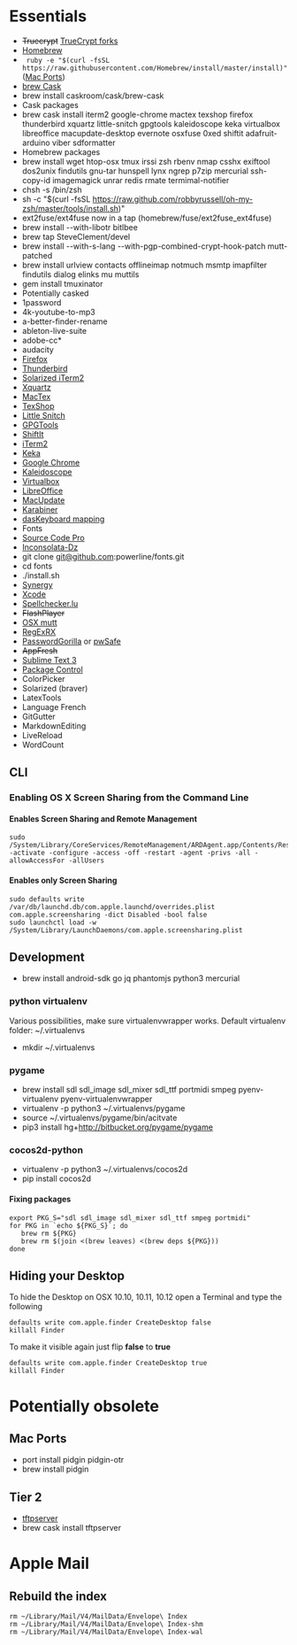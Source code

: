 # Essentials

* ~~Truecrypt~~ [TrueCrypt forks](https://pure-privacy.org/projects/)
* [Homebrew](http://brew.sh/)
 * ``` ruby -e "$(curl -fsSL https://raw.githubusercontent.com/Homebrew/install/master/install)"``` ([Mac Ports](https://www.macports.org/))
 * [brew Cask](https://github.com/caskroom/homebrew-cask)
  * brew install caskroom/cask/brew-cask
 * Cask packages
  * brew cask install iterm2 google-chrome mactex texshop firefox thunderbird xquartz little-snitch gpgtools kaleidoscope keka virtualbox libreoffice macupdate-desktop evernote osxfuse 0xed shiftit adafruit-arduino viber sdformatter
 * Homebrew packages
  * brew install wget htop-osx tmux irssi zsh rbenv nmap csshx exiftool dos2unix findutils gnu-tar hunspell lynx ngrep p7zip mercurial ssh-copy-id imagemagick unrar redis rmate termimal-notifier
  * chsh -s /bin/zsh
  * sh -c "$(curl -fsSL https://raw.github.com/robbyrussell/oh-my-zsh/master/tools/install.sh)"
  * ext2fuse/ext4fuse now in a tap (homebrew/fuse/ext2fuse_ext4fuse)
  * brew install --with-libotr bitlbee
  * brew tap SteveClement/devel
  * brew install --with-s-lang --with-pgp-combined-crypt-hook-patch mutt-patched
  * brew install urlview contacts offlineimap notmuch msmtp imapfilter findutils dialog elinks mu muttils
 * gem install tmuxinator
 * Potentially casked
  * 1password
  * 4k-youtube-to-mp3
  * a-better-finder-rename
  * ableton-live-suite
  * adobe-cc*
  * audacity
  * [Firefox](https://getfirefox.com)
  * [Thunderbird](https://getthunderbird.com)
  * [Solarized iTerm2](http://ethanschoonover.com/solarized)
  * [Xquartz](http://xquartz.macosforge.org/)
  * [MacTex](https://tug.org/mactex/)
  * [TexShop](http://pages.uoregon.edu/koch/texshop/installing.html)
  * [Little Snitch](https://www.obdev.at/products/littlesnitch/index.html)
  * [GPGTools](https://gpgtools.org)
  * [ShiftIt](https://github.com/fikovnik/ShiftIt/releases)
  * [iTerm2](https://www.iterm2.com/)
  * [Keka](http://www.kekaosx.com/en/)
  * [Google Chrome](https://www.google.com/chrome/)
  * [Kaleidoscope](http://www.kaleidoscopeapp.com/)
  * [Virtualbox](https://virtualbox.org)
  * [LibreOffice](https://www.libreoffice.org/download)
  * [MacUpdate](http://www.macupdate.com/desktop)
  * [Karabiner](https://pqrs.org/osx/karabiner/)
   * [dasKeyboard mapping](https://github.com/pauloconnor/das_keyboard)
 * Fonts
  * [Source Code Pro](https://github.com/adobe-fonts/source-code-pro/releases/tag/1.017R)
  * [Inconsolata-Dz](https://github.com/powerline/fonts/tree/master/InconsolataDz)
  * git clone git@github.com:powerline/fonts.git
  * cd fonts
  * ./install.sh
 * [Synergy](http://synergy-project.org/)
 * [Xcode](https://itunes.apple.com/en/app/xcode/id497799835?mt=12)
 * [Spellchecker.lu](https://spellchecker.lu)
 * ~~FlashPlayer~~
 * [OSX mutt](mutt.md)
 * [RegExRX](https://itunes.apple.com/us/app/regexrx/id498370702?mt=12)
 * [PasswordGorilla](https://github.com/zdia/gorilla/wiki) or [pwSafe](http://pwsafe.info/mac/)
 * ~~AppFresh~~
 * [Sublime Text 3](https://www.sublimetext.com/3)
  * [Package Control](https://packagecontrol.io/installation#st3)
  * ColorPicker
  * Solarized (braver)
  * LatexTools
  * Language French
  * GitGutter
  * MarkdownEditing
  * LiveReload
  * WordCount

## CLI

### Enabling OS X Screen Sharing from the Command Line

#### Enables Screen Sharing and Remote Management

```
sudo /System/Library/CoreServices/RemoteManagement/ARDAgent.app/Contents/Resources/kickstart -activate -configure -access -off -restart -agent -privs -all -allowAccessFor -allUsers
```

#### Enables only Screen Sharing
```
sudo defaults write /var/db/launchd.db/com.apple.launchd/overrides.plist com.apple.screensharing -dict Disabled -bool false
sudo launchctl load -w /System/Library/LaunchDaemons/com.apple.screensharing.plist
```

## Development

 * brew install android-sdk go jq phantomjs python3 mercurial 

### python virtualenv

Various possibilities, make sure virtualenvwrapper works.
Default virtualenv folder: ~/.virtualenvs

 * mkdir ~/.virtualenvs

### pygame

 * brew install sdl sdl_image sdl_mixer sdl_ttf portmidi smpeg pyenv-virtualenv pyenv-virtualenvwrapper
 * virtualenv -p python3 ~/.virtualenvs/pygame
 * source ~/.virtualenvs/pygame/bin/acitvate
 * pip3 install hg+http://bitbucket.org/pygame/pygame
 
### cocos2d-python
 * virtualenv -p python3 ~/.virtualenvs/cocos2d
 * pip install cocos2d

#### Fixing packages

```
export PKG_S="sdl sdl_image sdl_mixer sdl_ttf smpeg portmidi"
for PKG in `echo ${PKG_S}`; do
   brew rm ${PKG}
   brew rm $(join <(brew leaves) <(brew deps ${PKG}))
done 
```

## Hiding your Desktop

To hide the Desktop on OSX 10.10, 10.11, 10.12 open a Terminal and type the following

```
defaults write com.apple.finder CreateDesktop false
killall Finder
```

To make it visible again just flip **false** to **true**

```
defaults write com.apple.finder CreateDesktop true
killall Finder
```

# Potentially obsolete
## Mac Ports

  * port install pidgin pidgin-otr
  * brew install pidgin

## Tier 2
 * [tftpserver](http://ww2.unime.it/flr/tftpserver)
  * brew cask install tftpserver

# Apple Mail

## Rebuild the index

```
rm ~/Library/Mail/V4/MailData/Envelope\ Index
rm ~/Library/Mail/V4/MailData/Envelope\ Index-shm
rm ~/Library/Mail/V4/MailData/Envelope\ Index-wal
```
